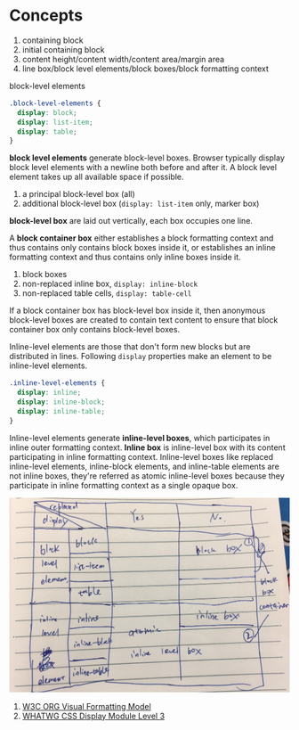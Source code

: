 # Concepts

1. containing block
1. initial containing block
1. content height/content width/content area/margin area
1. line box/block level elements/block boxes/block formatting context

block-level elements

```css
.block-level-elements {
  display: block;
  display: list-item;
  display: table;
}
```

**block level elements** generate block-level boxes. Browser typically display block level elements with a newline both before and after it. A block level element takes up all available space if possible.

1. a principal block-level box (all)
1. additional block-level box (`display: list-item` only, marker box)

**block-level box** are laid out vertically, each box occupies one line.

A **block container box** either establishes a block formatting context and thus contains only contains block boxes inside it, or establishes an inline formatting context and thus contains only inline boxes inside it.

1. block boxes
1. non-replaced inline box, `display: inline-block`
1. non-replaced table cells, `display: table-cell`

If a block container box has block-level box inside it, then anonymous block-level boxes are created to contain text content to ensure that block container box only contains block-level boxes.

Inline-level elements are those that don't form new blocks but are distributed in lines. Following `display` properties make an element to be inline-level elements.

```css
.inline-level-elements {
  display: inline;
  display: inline-block;
  display: inline-table;
}
```

Inline-level elements generate **inline-level boxes**, which participates in inline outer formatting context. **Inline box** is inline-level box with its content participating in inline formatting context. Inline-level boxes like replaced inline-level elements, inline-block elements, and inline-table elements are not inline boxes, they're referred as atomic inline-level boxes because they participate in inline formatting context as a single opaque box.

![Box Generation](./box_generation_display.jpeg)

1. [W3C ORG Visual Formatting Model](https://www.w3.org/TR/CSS21/visuren.html#inline-boxes)
1. [WHATWG CSS Display Module Level 3](https://drafts.csswg.org/css-display/#block-formatting-context)
